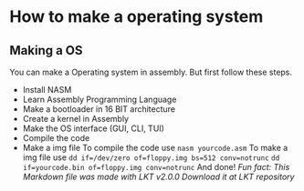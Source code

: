 # How to make a operating system  
## Making a OS
You can make a Operating system in assembly. But first follow these steps. 
- Install NASM 
- Learn Assembly Programming Language 
- Make a bootloader in 16 BIT architecture 
- Create a kernel in Assembly 
- Make the OS interface (GUI, CLI, TUI) 
- Compile the code  
- Make a img file 
To compile the code use 
`nasm yourcode.asm`
To make a img file use 
`dd if=/dev/zero of=floppy.img bs=512 conv=notrunc` 
`dd if=yourcode.bin of=floppy.img conv=notrunc` 
And done! 
*Fun fact: This Markdown file was made with LKT v2.0.0 Download it at LKT repository* 
